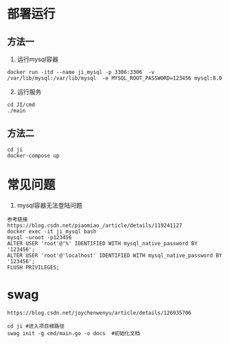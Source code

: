 # 部署运行

## 方法一

1. 运行mysql容器
```
docker run -itd --name ji_mysql -p 3306:3306  -v /var/lib/mysql:/var/lib/mysql  -e MYSQL_ROOT_PASSWORD=123456 mysql:8.0
```
2. 运行服务
```
cd JI/cmd
./main
```

## 方法二

```
cd ji
docker-compose up
```

# 常见问题

1. mysql容器无法登陆问题
```
参考链接
https://blog.csdn.net/piaomiao_/article/details/119241127
docker exec -it ji_mysql bash
mysql -uroot -p123456
ALTER USER 'root'@'%' IDENTIFIED WITH mysql_native_password BY '123456';
ALTER USER 'root'@'localhost' IDENTIFIED WITH mysql_native_password BY '123456';
FLUSH PRIVILEGES;
```


# swag
```
https://blog.csdn.net/joychenwenyu/article/details/126935706

cd ji #进入项目根路径
swag init -g cmd/main.go -o docs  #初始化文档
```